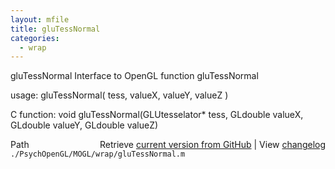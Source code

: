 ```yaml
---
layout: mfile
title: gluTessNormal
categories:
  - wrap
---
```


gluTessNormal  Interface to OpenGL function gluTessNormal

usage:  gluTessNormal\( tess, valueX, valueY, valueZ \)

C function:  void gluTessNormal\(GLUtesselator\* tess, GLdouble valueX, GLdouble valueY, GLdouble valueZ\)


<div class="code_header" style="text-align:right;">
  <span style="float:left;">Path&nbsp;&nbsp;</span> <span class="counter">Retrieve <a href=
  "https://raw.github.com/Psychtoolbox-3/Psychtoolbox-3/beta/./PsychOpenGL/MOGL/wrap/gluTessNormal.m">current version from GitHub</a> | View <a href=
  "https://github.com/Psychtoolbox-3/Psychtoolbox-3/commits/beta/./PsychOpenGL/MOGL/wrap/gluTessNormal.m">changelog</a></span>
</div>
<div class="code">
  <code>./PsychOpenGL/MOGL/wrap/gluTessNormal.m</code>
</div>
